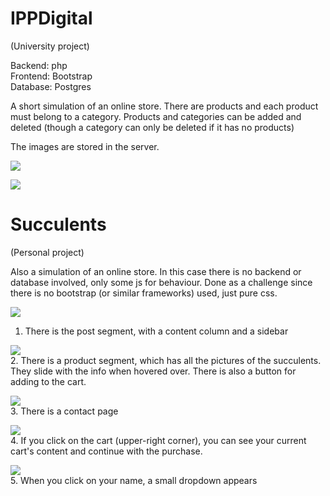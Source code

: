 # IPPDigital
(University project)  

Backend: php  
Frontend: Bootstrap  
Database: Postgres  

A short simulation of an online store. There are products and each product must belong to a category. Products and categories can be added and deleted (though a category can only be deleted if it has no products)

The images are stored in the server.

![](https://andieatwork.files.wordpress.com/2024/01/videofinalippd1.gif)

![](https://andieatwork.files.wordpress.com/2024/01/videofinalippd2.gif)



# Succulents
(Personal project)

Also a simulation of an online store. In this case there is no backend or database involved, only some js for behaviour.
Done as a challenge since there is no bootstrap (or similar frameworks) used, just pure css.

![](https://andieatwork.files.wordpress.com/2024/01/gif1.gif)  
1. There is the post segment, with a content column and a sidebar

![](https://andieatwork.files.wordpress.com/2024/01/gif2.gif)  
2. There is a product segment, which has all the pictures of the succulents. They slide with the info when hovered over. There is also a button for adding to the cart.

![](https://andieatwork.files.wordpress.com/2024/01/gif3.gif)  
3. There is a contact page

![](https://andieatwork.files.wordpress.com/2024/01/gif4.gif)  
4. If you click on the cart (upper-right corner), you can see your current cart's content and continue with the purchase.

![](https://andieatwork.files.wordpress.com/2024/01/gif5.gif)  
5. When you click on your name, a small dropdown appears
